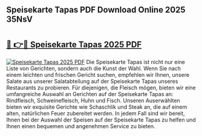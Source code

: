 ## Speisekarte Tapas PDF Download Online 2025 35NsV

# <h2><a href="http://gc8n85.nevu.top/?p=Speisekarte+Tapas">🔗 👉🔴 Speisekarte Tapas 2025 PDF</a></h2>

[![Speisekarte Tapas 2025 PDF](https://i.imgur.com/dBaPXMq.png)](http://gc8n85.nevu.top/?p=Speisekarte+Tapas)
Die Speisekarte Tapas ist nicht nur eine Liste von Gerichten, sondern auch die Kunst der Wahl. Wenn Sie nach einem leichten und frischen Gericht suchen, empfehlen wir Ihnen, unsere Salate aus unserer Salatabteilung auf der Speisekarte Tapas unseres Restaurants zu probieren. Für diejenigen, die Fleisch mögen, bieten wir eine umfangreiche Auswahl an Gerichten auf der Speisekarte Tapas an: Rindfleisch, Schweinefleisch, Huhn und Fisch. Unseren Auserwählten bieten wir exquisite Gerichte wie Schaschlik und Steak an, die auf einem alten, natürlichen Feuer zubereitet werden. In jedem Fall sind wir bereit, Ihnen bei der Auswahl der Speisen auf der Speisekarte Tapas zu helfen und Ihnen einen bequemen und angenehmen Service zu bieten.

